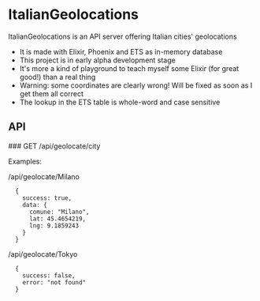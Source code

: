 # ItalianGeolocations

ItalianGeolocations is an API server offering Italian cities' geolocations
  
  * It is made with Elixir, Phoenix and ETS as in-memory database
  * This project is in early alpha development stage
  * It's more a kind of playground to teach myself some Elixir (for great good!) than a real thing
  * Warning: some coordinates are clearly wrong! Will be fixed as soon as I get them all correct
  * The lookup in the ETS table is whole-word and case sensitive


## API

### GET /api/geolocate/city

Examples:

/api/geolocate/Milano
~~~
  {
    success: true, 
    data: {
      comune: "Milano",
      lat: 45.4654219,
      lng: 9.1859243
    }
  }
~~~

/api/geolocate/Tokyo
~~~
  { 
    success: false,
    error: "not found"
  }
~~~